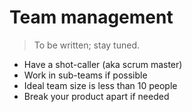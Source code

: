 # Team management

> To be written; stay tuned.

* Have a shot-caller (aka scrum master)
* Work in sub-teams if possible
* Ideal team size is less than 10 people
* Break your product apart if needed
